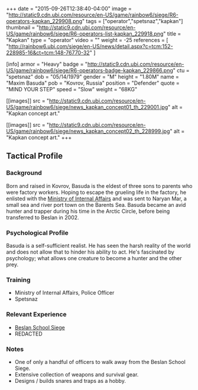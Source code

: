 +++
date = "2015-09-26T12:38:40-04:00"
image = "http://static9.cdn.ubi.com/resource/en-US/game/rainbow6/siege/R6-operators-kapkan_229908.png"
tags = ["operator","spetsnaz","kapkan"]
thumbnail = "http://static9.cdn.ubi.com/resource/en-US/game/rainbow6/siege/R6-operators-list-kapkan_229918.png"
title = "Kapkan"
type = "operator"
video = ""
weight = -25
references = [
  "http://rainbow6.ubi.com/siege/en-US/news/detail.aspx?c=tcm:152-228985-16&ct=tcm:148-76770-32"
]

[info]
  armor = "Heavy"
  badge = "http://static9.cdn.ubi.com/resource/en-US/game/rainbow6/siege/R6-operators-badge-kapkan_229866.png"
  ctu = "spetsnaz"
  dob = "05/14/1979"
  gender = "M"
  height = "1.80M"
  name = "Maxim Basuda"
  pob = "Kovrov, Russia"
  position = "Defender"
  quote = "MIND YOUR STEP"
  speed = "Slow"
  weight = "68KG"

[[images]]
  src = "http://static9.cdn.ubi.com/resource/en-US/game/rainbow6/siege/news_kapkan_concept01_th_229001.jpg"
  alt = "Kapkan concept art."

[[images]]
  src = "http://static9.cdn.ubi.com/resource/en-US/game/rainbow6/siege/news_kapkan_concept02_th_228999.jpg"
  alt = "Kapkan concept art."
+++

## Tactical Profile

### Background

Born and raised in Kovrov, Basuda is the eldest of three sons to parents who were factory workers. Hoping to escape the grueling life in the factory, he enlisted with the [Ministry of Internal Affairs](https://en.mvd.ru/) and was sent to Naryan Mar, a small sea and river port town on the Barents Sea. Basuda became an avid hunter and trapper during his time in the Arctic Circle, before being transferred to Beslan in 2002.

### Psychological Profile

Basuda is a self-sufficient realist. He has seen the harsh reality of the world and does not allow that to hinder his ability to act. He's fascinated by psychology; what allows one creature to become a hunter and the other prey.

### Training

* Ministry of Internal Affairs, Police Officer
* Spetsnaz

### Relevant Experience

* [Beslan School Siege](https://en.wikipedia.org/wiki/Beslan_school_siege)
* REDACTED

### Notes

* One of only a handful of officers to walk away from the Beslan School Siege.
* Extensive collection of weapons and survival gear.
* Designs / builds snares and traps as a hobby.
